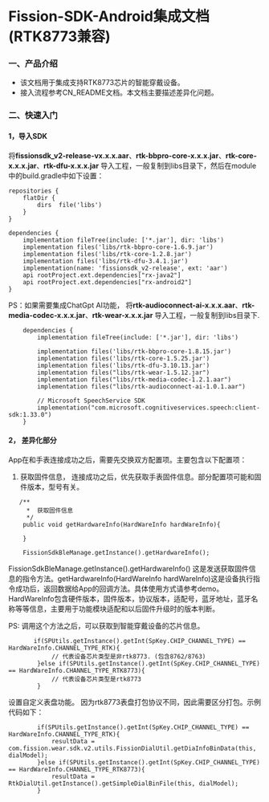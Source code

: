 # Fission-SDK-Android集成文档 (RTK8773兼容)
### 一、产品介绍
* 该文档用于集成支持RTK8773芯片的智能穿戴设备。
* 接入流程参考CN_README文档。本文档主要描述差异化问题。

### 二、快速入门
#### 1，导入SDK
将**fissionsdk_v2-release-vx.x.x.aar**、**rtk-bbpro-core-x.x.x.jar**、**rtk-core-x.x.x.jar**、**rtk-dfu-x.x.x.jar** 导入工程，一般复制到libs目录下，然后在module中的build.gradle中如下设置：
```
repositories {
    flatDir {
        dirs  file('libs')
    }
}

dependencies {
    implementation fileTree(include: ['*.jar'], dir: 'libs')
    implementation files('libs/rtk-bbpro-core-1.6.9.jar')
    implementation files('libs/rtk-core-1.2.8.jar')
    implementation files('libs/rtk-dfu-3.4.1.jar')
    implementation(name: 'fissionsdk_v2-release', ext: 'aar')
    api rootProject.ext.dependencies["rx-java2"]
    api rootProject.ext.dependencies["rx-android2"]
}
```
PS：如果需要集成ChatGpt AI功能， 将**rtk-audioconnect-ai-x.x.x.aar**、**rtk-media-codec-x.x.x.jar**、**rtk-wear-x.x.x.jar** 导入工程，一般复制到libs目录下.
```
    dependencies {
        implementation fileTree(include: ['*.jar'], dir: 'libs')
        
        implementation files('libs/rtk-bbpro-core-1.8.15.jar')
        implementation files('libs/rtk-core-1.5.25.jar')
        implementation files('libs/rtk-dfu-3.10.13.jar')
        implementation files("libs/rtk-wear-1.5.12.jar")
        implementation files("libs/rtk-media-codec-1.2.1.aar")
        implementation files("libs/rtk-audioconnect-ai-1.0.1.aar")
    
        // Microsoft SpeechService SDK
        implementation("com.microsoft.cognitiveservices.speech:client-sdk:1.33.0")
    }
```

#### 2， 差异化部分
App在和手表连接成功之后，需要先交换双方配置项。主要包含以下配置项：
1. 获取固件信息， 连接成功之后，优先获取手表固件信息。部分配置项可能和固件版本，型号有关。
```    
   /**
     *  获取固件信息
     */
    public void getHardwareInfo(HardWareInfo hardWareInfo){

    }

    FissionSdkBleManage.getInstance().getHardwareInfo();
```
FissionSdkBleManage.getInstance().getHardwareInfo() 这是发送获取固件信息的指令方法。getHardwareInfo(HardWareInfo hardWareInfo)这是设备执行指令成功后，返回数据给App的回调方法。具体使用方式请参考demo。HardWareInfo包含硬件版本，固件版本，协议版本，适配号，蓝牙地址，蓝牙名称等等信息，主要用于功能模块适配和以后固件升级时的版本判断。

PS: 调用这个方法之后，可以获取到智能穿戴设备的芯片信息。
```
       if(SPUtils.getInstance().getInt(SpKey.CHIP_CHANNEL_TYPE) == HardWareInfo.CHANNEL_TYPE_RTK){
            // 代表设备芯片类型是非rtk8773. (包含8762/8763)
        }else if(SPUtils.getInstance().getInt(SpKey.CHIP_CHANNEL_TYPE) == HardWareInfo.CHANNEL_TYPE_RTK8773){
            // 代表设备芯片类型是rtk8773
        }
```
 设置自定义表盘功能。 因为rtk8773表盘打包协议不同，因此需要区分打包。示例代码如下：
```
        if(SPUtils.getInstance().getInt(SpKey.CHIP_CHANNEL_TYPE) == HardWareInfo.CHANNEL_TYPE_RTK){
            resultData = com.fission.wear.sdk.v2.utils.FissionDialUtil.getDiaInfoBinData(this, dialModel);
        }else if(SPUtils.getInstance().getInt(SpKey.CHIP_CHANNEL_TYPE) == HardWareInfo.CHANNEL_TYPE_RTK8773){
            resultData = RtkDialUtil.getInstance().getSimpleDialBinFile(this, dialModel);
        }
```

